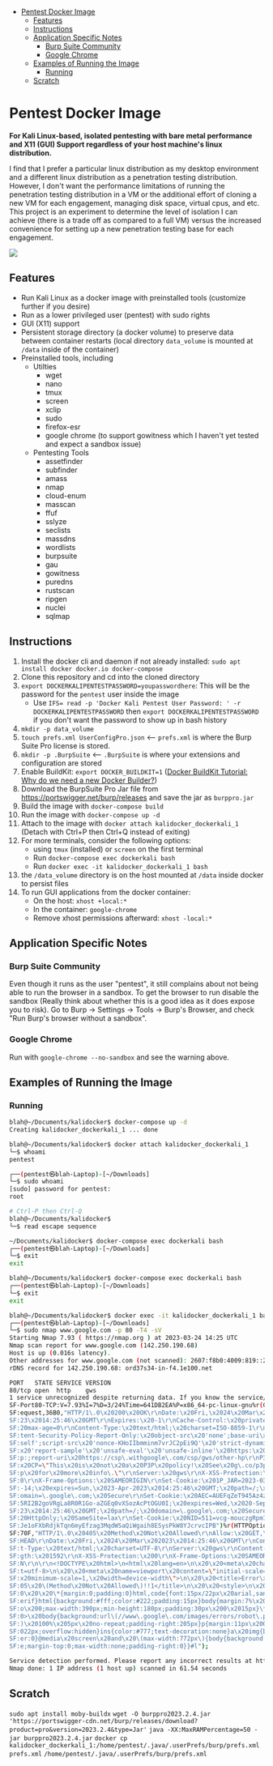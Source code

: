 - [Pentest Docker Image](#pentest-docker-image)
  - [Features](#features)
  - [Instructions](#instructions)
  - [Application Specific Notes](#application-specific-notes)
    - [Burp Suite Community](#burp-suite-community)
    - [Google Chrome](#google-chrome)
  - [Examples of Running the Image](#examples-of-running-the-image)
    - [Running](#running)
  - [Scratch](#scratch)

# Pentest Docker Image

__For Kali Linux-based, isolated pentesting with bare metal performance and X11 (GUI) Support regardless of your host machine's linux distribution.__

I find that I prefer a particular linux distribution as my desktop environment and a different linux distribution as a penetration testing distribution. However, I don't want the performance limitations of running the penetration testing distribution in a VM or the additional effort of cloning a new VM for each engagement, managing disk space, virtual cpus, and etc. This project is an experiment to determine the level of isolation I can achieve (there is a trade off as compared to a full VM) versus the increased convenience for setting up a new penetration testing base for each engagement.

![](screenshots/screenshot.jpg)

## Features

- Run Kali Linux as a docker image with preinstalled tools (customize further if you desire)
- Run as a lower privileged user (pentest) with sudo rights
- GUI (X11) support
- Persistent storage directory (a docker volume) to preserve data between container restarts (local directory `data_volume` is mounted at `/data` inside of the container)
- Preinstalled tools, including
  - Utilties
    - wget
    - nano
    - tmux
    - screen
    - xclip
    - sudo
    - firefox-esr
    - google chrome (to support gowitness which I haven't yet tested and expect a sandbox issue)
  - Pentesting Tools
    - assetfinder
    - subfinder
    - amass
    - nmap
    - cloud-enum
    - masscan
    - ffuf
    - sslyze
    - seclists
    - massdns
    - wordlists
    - burpsuite
    - gau
    - gowitness
    - puredns  
    - rustscan  
    - ripgen
    - nuclei
    - sqlmap

## Instructions
1. Install the docker cli and daemon if not already installed: `sudo apt install docker docker.io docker-compose`
2. Clone this repository and cd into the cloned directory
3. `export DOCKERKALIPENTESTPASSWORD=youpasswordhere`: This will be the password for the `pentest` user inside the image
    - Use `IFS= read -p 'Docker Kali Pentest User Password: ' -r DOCKERKALIPENTESTPASSWORD` then `export DOCKERKALIPENTESTPASSWORD` if you don't want the password to show up in bash history
4. `mkdir -p data_volume`
5. `touch prefs.xml UserConfigPro.json` <-- `prefs.xml` is where the Burp Suite Pro license is stored.
6. `mkdir -p .BurpSuite` <-- `.BurpSuite` is where your extensions and configuration are stored
7. Enable BuildKit: `export DOCKER_BUILDKIT=1` ([Docker BuildKit Tutorial: Why do we need a new Docker Builder?](https://www.youtube.com/watch?v=3B89b_gXAPU))
8. Download the BurpSuite Pro Jar file from https://portswigger.net/burp/releases and save the jar as `burppro.jar`
9. Build the image with `docker-compose build`
10. Run the image with `docker-compose up -d`
11. Attach to the image with `docker attach kalidocker_dockerkali_1` (Detach with Ctrl+P then Ctrl+Q instead of exiting)
12. For more terminals, consider the following options:
    - using `tmux` (installed) or `screen` on the first terminal
    - Run `docker-compose exec dockerkali bash`
    - Run `docker exec -it kalidocker_dockerkali_1 bash`
13. the `/data_volume` directory is on the host mounted at `/data` inside docker to persist files
14. To run GUI applications from the docker container:
    - On the host: `xhost +local:*`
    - In the container: `google-chrome`
    - Remove xhost permissions afterward: `xhost -local:*`

## Application Specific Notes

### Burp Suite Community

Even though it runs as the user "pentest", it still complains about not being able to run the browser in a sandbox. To get the browser to run disable the sandbox (Really think about whether this is a good idea as it does expose you to risk). Go to Burp -> Settings -> Tools -> Burp's Browser, and check "Run Burp's browser without a sandbox".

### Google Chrome

Run with `google-chrome --no-sandbox` and see the warning above.

## Examples of Running the Image

### Running

```bash
blah@~/Documents/kalidocker$ docker-compose up -d
Creating kalidocker_dockerkali_1 ... done

blah@~/Documents/kalidocker$ docker attach kalidocker_dockerkali_1
└─$ whoami
pentest

┌──(pentest㉿blah-Laptop)-[~/Downloads]
└─$ sudo whoami
[sudo] password for pentest: 
root

# Ctrl-P then Ctrl-Q
blah@~/Documents/kalidocker$
└─$ read escape sequence

~/Documents/kalidocker$ docker-compose exec dockerkali bash
┌──(pentest㉿blah-Laptop)-[~/Downloads]
└─$ exit
exit

blah@~/Documents/kalidocker$ docker-compose exec dockerkali bash
┌──(pentest㉿blah-Laptop)-[~/Downloads]
└─$ exit
exit

blah@~/Documents/kalidocker$ docker exec -it kalidocker_dockerkali_1 bash
┌──(pentest㉿blah-Laptop)-[~/Downloads]
└─$ sudo nmap www.google.com -p 80 -T4 -sV
Starting Nmap 7.93 ( https://nmap.org ) at 2023-03-24 14:25 UTC
Nmap scan report for www.google.com (142.250.190.68)
Host is up (0.016s latency).
Other addresses for www.google.com (not scanned): 2607:f8b0:4009:819::2004
rDNS record for 142.250.190.68: ord37s34-in-f4.1e100.net

PORT   STATE SERVICE VERSION
80/tcp open  http    gws
1 service unrecognized despite returning data. If you know the service/version, please submit the following fingerprint at https://nmap.org/cgi-bin/submit.cgi?new-service :
SF-Port80-TCP:V=7.93%I=7%D=3/24%Time=641DB2EA%P=x86_64-pc-linux-gnu%r(GetR
SF:equest,36B0,"HTTP/1\.0\x20200\x20OK\r\nDate:\x20Fri,\x2024\x20Mar\x2020
SF:23\x2014:25:46\x20GMT\r\nExpires:\x20-1\r\nCache-Control:\x20private,\x
SF:20max-age=0\r\nContent-Type:\x20text/html;\x20charset=ISO-8859-1\r\nCon
SF:tent-Security-Policy-Report-Only:\x20object-src\x20'none';base-uri\x20'
SF:self';script-src\x20'nonce-KHoIIbmminm7vrJC2pEi9Q'\x20'strict-dynamic'\
SF:x20'report-sample'\x20'unsafe-eval'\x20'unsafe-inline'\x20https:\x20htt
SF:p:;report-uri\x20https://csp\.withgoogle\.com/csp/gws/other-hp\r\nP3P:\
SF:x20CP=\"This\x20is\x20not\x20a\x20P3P\x20policy!\x20See\x20g\.co/p3phel
SF:p\x20for\x20more\x20info\.\"\r\nServer:\x20gws\r\nX-XSS-Protection:\x20
SF:0\r\nX-Frame-Options:\x20SAMEORIGIN\r\nSet-Cookie:\x201P_JAR=2023-03-24
SF:-14;\x20expires=Sun,\x2023-Apr-2023\x2014:25:46\x20GMT;\x20path=/;\x20d
SF:omain=\.google\.com;\x20Secure\r\nSet-Cookie:\x20AEC=AUEFqZeT945Az4zj_-
SF:5RI2B2goVRgLa8R0R1Go-aZGEq0vXSozAcPtOGU0I;\x20expires=Wed,\x2020-Sep-20
SF:23\x2014:25:46\x20GMT;\x20path=/;\x20domain=\.google\.com;\x20Secure;\x
SF:20HttpOnly;\x20SameSite=lax\r\nSet-Cookie:\x20NID=511=vcg-mouczgRpm1poH
SF:Je1oFXbRdjkTqn6myEfzag3MqdWSaQiWgaih8ESysPkW8YJcrvcIPB")%r(HTTPOptions,
SF:70F,"HTTP/1\.0\x20405\x20Method\x20Not\x20Allowed\r\nAllow:\x20GET,\x20
SF:HEAD\r\nDate:\x20Fri,\x2024\x20Mar\x202023\x2014:25:46\x20GMT\r\nConten
SF:t-Type:\x20text/html;\x20charset=UTF-8\r\nServer:\x20gws\r\nContent-Len
SF:gth:\x201592\r\nX-XSS-Protection:\x200\r\nX-Frame-Options:\x20SAMEORIGI
SF:N\r\n\r\n<!DOCTYPE\x20html>\n<html\x20lang=en>\n\x20\x20<meta\x20charse
SF:t=utf-8>\n\x20\x20<meta\x20name=viewport\x20content=\"initial-scale=1,\
SF:x20minimum-scale=1,\x20width=device-width\">\n\x20\x20<title>Error\x204
SF:05\x20\(Method\x20Not\x20Allowed\)!!1</title>\n\x20\x20<style>\n\x20\x2
SF:0\x20\x20\*{margin:0;padding:0}html,code{font:15px/22px\x20arial,sans-s
SF:erif}html{background:#fff;color:#222;padding:15px}body{margin:7%\x20aut
SF:o\x200;max-width:390px;min-height:180px;padding:30px\x200\x2015px}\*\x2
SF:0>\x20body{background:url\(//www\.google\.com/images/errors/robot\.png\
SF:)\x20100%\x205px\x20no-repeat;padding-right:205px}p{margin:11px\x200\x2
SF:022px;overflow:hidden}ins{color:#777;text-decoration:none}a\x20img{bord
SF:er:0}@media\x20screen\x20and\x20\(max-width:772px\){body{background:non
SF:e;margin-top:0;max-width:none;padding-right:0}}#l");

Service detection performed. Please report any incorrect results at https://nmap.org/submit/ .
Nmap done: 1 IP address (1 host up) scanned in 61.54 seconds

```

## Scratch
`sudo apt install moby-buildx`
`wget -O burppro2023.2.4.jar 'https://portswigger-cdn.net/burp/releases/download?product=pro&version=2023.2.4&type=Jar'`
`java -XX:MaxRAMPercentage=50 -jar burppro2023.2.4.jar`
`docker cp kalidocker_dockerkali_1:/home/pentest/.java/.userPrefs/burp/prefs.xml prefs.xml`
`/home/pentest/.java/.userPrefs/burp/prefs.xml`
